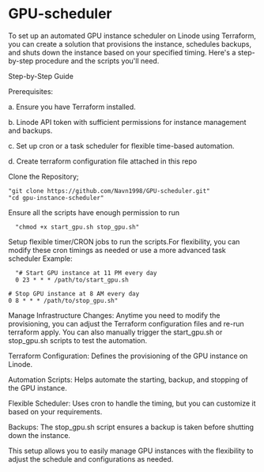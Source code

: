 # GPU-scheduler


To set up an automated GPU instance scheduler on Linode using Terraform, you can create a solution that provisions the instance, schedules backups, and shuts down the instance based on your specified timing. Here's a step-by-step procedure and the scripts you'll need.

Step-by-Step Guide

Prerequisites:

  a. Ensure you have Terraform installed.
  
  b. Linode API token with sufficient permissions for instance management and backups.
  
  c. Set up cron or a task scheduler for flexible time-based automation.
  
  d. Create terraform configuration file attached in this repo
  
Clone the Repository; 

    "git clone https://github.com/Navn1998/GPU-scheduler.git"
    "cd gpu-instance-scheduler"

Ensure all the scripts have enough permission to run

      "chmod +x start_gpu.sh stop_gpu.sh"


  Setup flexible timer/CRON jobs to run the scripts.For flexibility, you can modify these cron timings as needed or use a more advanced task scheduler
  Example:

      "# Start GPU instance at 11 PM every day
      0 23 * * * /path/to/start_gpu.sh

    # Stop GPU instance at 8 AM every day
    0 8 * * * /path/to/stop_gpu.sh"


Manage Infrastructure Changes: Anytime you need to modify the provisioning, you can adjust the Terraform configuration files and re-run terraform apply. You can also manually trigger the start_gpu.sh or stop_gpu.sh scripts to test the automation.

Terraform Configuration: Defines the provisioning of the GPU instance on Linode.

Automation Scripts: Helps automate the starting, backup, and stopping of the GPU instance.

Flexible Scheduler: Uses cron to handle the timing, but you can customize it based on your requirements.

Backups: The stop_gpu.sh script ensures a backup is taken before shutting down the instance.

This setup allows you to easily manage GPU instances with the flexibility to adjust the schedule and configurations as needed.
  

